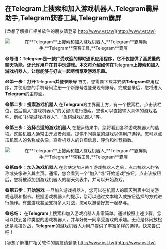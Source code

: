 ## **在**Telegram**上搜索和加入游戏机器人,**Telegram**霸屏助手,**Telegram**获客工具,**Telegram**霸屏**

[😍想了解推广相关软件的朋友请登录 http://www.vst.tw](http://www.vst.tw)

 <center><img src="https://vst.tw/MP4/tuiguang/png/2.png" alt="在**Telegram**上搜索和加入游戏机器人,**Telegram**霸屏助手,**Telegram**获客工具,**Telegram**霸屏"></center>

**😄导语：**Telegram**是一款广受欢迎的即时通讯应用程序，它不仅提供了高质量的聊天功能，还允许用户在其中玩游戏。本文将介绍如何在**Telegram**上搜索和加入游戏机器人，让您能够与好友一起尽情享受游戏乐趣。**

**😄第一步：打开**Telegram**并登录账号**
首先，您需要下载并安装**Telegram**应用程序，并使用您的手机号码注册一个新账号或登录现有账号。完成登录后，您将进入**Telegram**的主界面。

**😄第二步：搜索游戏机器人**
在**Telegram**的主界面上方，有一个搜索栏。点击该栏位，然后输入“游戏机器人”的关键词进行搜索。您也可以直接输入具体的游戏名称，例如“扑克游戏机器人”、“象棋游戏机器人”等。

**😄第三步：选择合适的游戏机器人**
在搜索结果中，您将看到各种游戏机器人的选项。这些机器人通常由开发者创建，提供不同类型的游戏以供用户选择。您可以点击机器人的名称或头像，查看机器人的详细信息、评价和推荐指数。

 <center><img src="https://vst.tw/MP4/tuiguang/png/4.png" alt="在**Telegram**上搜索和加入游戏机器人,**Telegram**霸屏助手,**Telegram**获客工具,**Telegram**霸屏"></center>

**😄第四步：加入游戏机器人**
在您决定加入某个游戏机器人之后，点击机器人的名称或头像进入其主页。通常，您会看到一个“加入”或“开始游戏”按钮。点击该按钮后，您将被添加到游戏机器人的聊天列表中，并可以开始游戏。

**😄第五步：开始游戏**
一旦加入游戏机器人，您可以在机器人的聊天列表中浏览游戏选项和指令。根据游戏机器人的提示，您可以通过文本输入或按钮选择的方式进行操作。有些游戏甚至支持多人对战，您可以邀请好友一起参与。

**😄总结：**
在**Telegram**上搜索和加入游戏机器人非常简单。通过按照上述步骤，您可以找到各种类型的游戏机器人，并与好友一同享受游戏的乐趣。无论是休闲放松还是竞技对战，**Telegram**的游戏机器人为用户提供了丰富多样的选择。快来尝试吧！

[😍想了解推广相关软件的朋友请登录 http://www.vst.tw](http://www.vst.tw)




